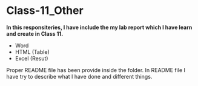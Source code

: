 # Class-11_Other

**In this responsiteries, I have include the my lab report which I have learn and create in Class 11.**

- Word
- HTML (Table)
- Excel (Resut)

Proper README file has been provide inside the folder. In README file I have try to describe what I have done and different things.
